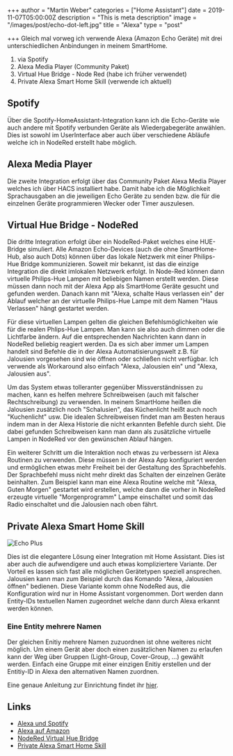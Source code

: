 +++
author = "Martin Weber"
categories = ["Home Assistant"]
date = 2019-11-07T05:00:00Z
description = "This is meta description"
image = "/images/post/echo-dot-left.jpg"
title = "Alexa"
type = "post"

+++
Gleich mal vorweg ich verwende Alexa (Amazon Echo Geräte) mit drei unterschiedlichen Anbindungen in meinem SmartHome.

1. via Spotify
2. Alexa Media Player (Community Paket)
3. Virtual Hue Bridge - Node Red (habe ich früher verwendet)
4. Private Alexa Smart Home Skill (verwende ich aktuell)

## Spotify

Über die Spotify-HomeAssistant-Integration kann ich die Echo-Geräte wie auch andere mit Spotify verbunden Geräte als Wiedergabegeräte anwählen. Dies ist sowohl im UserInterface aber auch über verschiedene Abläufe welche ich in NodeRed erstellt habe möglich.

## Alexa Media Player

Die zweite Integration erfolgt über das Community Paket Alexa Media Player welches ich über HACS installiert habe. Damit habe ich die Möglichkeit Sprachausgaben an die jeweiligen Echo Geräte zu senden bzw. die für die einzelnen Geräte programmieren Wecker oder Timer auszulesen.

## Virtual Hue Bridge - NodeRed

Die dritte Integration erfolgt über ein NodeRed-Paket welches eine HUE-Bridge simuliert. Alle Amazon Echo-Devices (auch die ohne SmartHome-Hub, also auch Dots) können über das lokale Netzwerk mit einer Philips-Hue Bridge kommunizieren. Soweit mir bekannt, ist das die einzige Integration die direkt imlokalen Netzwerk erfolgt. In Node-Red können dann virtuelle Philips-Hue Lampen mit beliebigen Namen erstellt werden. Diese müssen dann noch mit der Alexa App als SmartHome Geräte gesucht und gefunden werden. Danach kann mit "Alexa, schalte Haus verlassen ein" der Ablauf welcher an der virtuelle Philips-Hue Lampe mit dem Namen "Haus Verlassen" hängt gestartet werden.

Für diese virtuellen Lampen gelten die gleichen Befehlsmöglichkeiten wie für die realen Phlips-Hue Lampen. Man kann sie also auch dimmen oder die Lichtfarbe ändern. Auf die entsprechenden Nachrichten kann dann in NodeRed beliebig reagiert werden. Da es sich aber immer um Lampen handelt sind Befehle die in der Alexa Automatisierungswelt z.B. für Jalousien vorgesehen sind wie öffnen oder schließen nicht verfügbar. Ich verwende als Workaround also einfach "Alexa, Jalousien ein" und "Alexa, Jalousien aus".

Um das System etwas tolleranter gegenüber Missverständnissen zu machen, kann es helfen mehrere Schreibweisen (auch mit falscher Rechtschreibung) zu verwenden. In meinem SmartHome heißen die Jalousien zusätzlich noch "Schalusien", das Küchenlicht heißt auch noch "Kuchenlicht" usw. Die idealen Schreibweisen findet man am Besten heraus indem man in der Alexa Historie die nicht erkannten Befehle durch sieht. Die dabei gefunden Schreibweisen kann man dann als zusätzliche virtuelle Lampen in NodeRed vor den gewünschen Ablauf hängen.

Ein weiterer Schritt um die Interaktion noch etwas zu verbessern ist Alexa Routinen zu verwenden. Diese müssen in der Alexa App konfiguriert werden und ermöglichen etwas mehr Freiheit bei der Gestaltung des Sprachbefehls. Der Sprachbefehl muss nicht mehr direkt das Schalten der einzelnen Geräte beinhalten. Zum Beispiel kann man eine Alexa Routine welche mit "Alexa, Guten Morgen" gestartet wird erstellen, welche dann die vorher in NodeRed erzeugte virtuelle "Morgenprogramm" Lampe einschaltet und somit das Radio einschaltet und die Jalousien nach oben fährt.

## Private Alexa Smart Home Skill
![Echo Plus](/images/post/echo-plus-top.jpg "Echo Plus")

Dies ist die elegantere Lösung einer Integration mit Home Assistant. Dies ist aber auch die aufwendigere und auch etwas kompliziertere Variante. Der Vorteil es lassen sich fast alle möglichen Gerätetypen speziell ansprechen. Jalousien kann man zum Beispiel durch das Komando "Alexa, Jalousien öffnen" bedienen. Diese Variante komm ohne NodeRed aus, die Konfiguration wird nur in Home Assistant vorgenommen. Dort werden dann Entity-IDs textuellen Namen zugeordnet welche dann durch Alexa erkannt werden können.

### Eine Entity mehrere Namen

Der gleichen Enitiy mehrere Namen zuzuordnen ist ohne weiteres nicht möglich. Um einem Gerät aber doch einen zusätzlichen Namen zu erlaufen kann der Weg über Gruppen (Light-Group, Cover-Group, ...) gewählt werden. Einfach eine Gruppe mit einer einzigen Enitiy erstellen und der Entitiy-ID in Alexa den alternativen Namen zuordnen.

Eine genaue Anleitung zur Einrichtung findet ihr [hier](https://www.home-assistant.io/integrations/alexa.smart_home/ "https://www.home-assistant.io/integrations/alexa.smart_home/").

## Links
* [Alexa und Spotify](https://www.spotify.com/de/amazonalexa/)
* [Alexa auf Amazon](https://www.amazon.de/s?k=alexa&__mk_de_DE=%C3%85M%C3%85%C5%BD%C3%95%C3%91&ref=nb_sb_noss_2)
* [NodeRed Virtual Hue Bridge](https://flows.nodered.org/node/node-red-contrib-amazon-echo)
* [Private Alexa Smart Home Skill](https://www.home-assistant.io/integrations/alexa.smart_home)